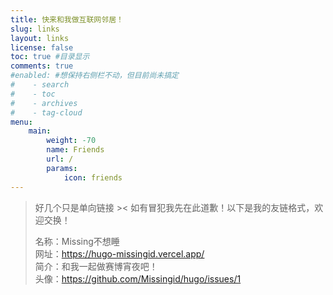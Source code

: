 ```yaml
---
title: 快来和我做互联网邻居！
slug: links
layout: links
license: false
toc: true #目录显示
comments: true
#enabled: #想保持右侧栏不动，但目前尚未搞定
#    - search
#    - toc
#    - archives
#    - tag-cloud
menu:
    main: 
        weight: -70
        name: Friends
        url: /
        params:
            icon: friends
---
```

>好几个只是单向链接 >< 如有冒犯我先在此道歉！以下是我的友链格式，欢迎交换！
>
>名称：Missing不想睡   <br>
>网址：https://hugo-missingid.vercel.app/   <br>
>简介：和我一起做赛博宵夜吧！    <br>
>头像：https://github.com/Missingid/hugo/issues/1  

